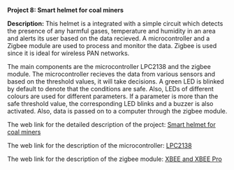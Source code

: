 __Project 8: Smart helmet for coal miners__

__Description:__
This helmet is a integrated with a simple circuit which detects the presence of any harmful gases, temperature and humidity in an area and alerts its user based on the data recieved. A microcontroller and a Zigbee module are used to process and monitor the data. Zigbee is used since it is ideal for wireless PAN networks.

The main components are the microcontroller LPC2138 and the zigbee module. The microcontroller recieves the data from various sensors and based on the threshold values, it will take decisions. A green LED is blinked by default to denote that the conditions are safe. Also, LEDs of different colours are used for different parameters. If a parameter is more than the safe threshold value, the corresponding LED blinks and a buzzer is also activated. Also, data is passed on to a computer through the zigbee module.

The web link for the detailed description of the project: [Smart helmet for coal miners](http://www.onlinejournal.in/IJIRV2I6/145.pdf)

The web link for the description of the microcontroller: [LPC2138](https://www.alldatasheet.com/view.jsp?Searchword=Lpc2138%20datasheet&gclid=EAIaIQobChMI6Kyk382G6QIVzBWPCh3ykAPREAAYASAAEgLImPD_BwE)

The web link for the description of the zigbee module: [XBEE and XBEE Pro](https://www.sparkfun.com/datasheets/Wireless/Zigbee/XBee-Datasheet.pdf)
